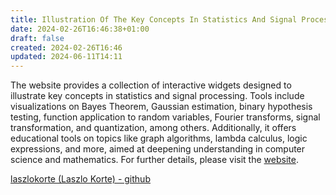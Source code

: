 ```yaml
---
title: Illustration Of The Key Concepts In Statistics And Signal Processing
date: 2024-02-26T16:46:38+01:00
draft: false
created: 2024-02-26T16:46
updated: 2024-06-11T14:11
---
```


The website provides a collection of interactive widgets designed to illustrate key concepts in statistics and signal processing. Tools include visualizations on Bayes Theorem, Gaussian estimation, binary hypothesis testing, function application to random variables, Fourier transforms, signal transformation, and quantization, among others. Additionally, it offers educational tools on topics like graph algorithms, lambda calculus, logic expressions, and more, aimed at deepening understanding in computer science and mathematics. For further details, please visit the [website](https://tools.laszlokorte.de/).

[laszlokorte (Laszlo Korte) - github](https://github.com/laszlokorte)